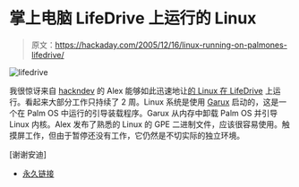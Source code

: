 # 掌上电脑 LifeDrive 上运行的 Linux

> 原文：<https://hackaday.com/2005/12/16/linux-running-on-palmones-lifedrive/>

![lifedrive](img/3928ab8785252b5cbb7890508494c056.png)

我很惊讶来自 [hackndev](http://hackndev.com/news.php) 的 Alex 能够如此迅速地让[的 Linux 在 LifeDrive](http://www.hackndev.com/e107_plugins/content/content.php?content.16.4#latest) 上运行。看起来大部分工作只持续了 2 周。Linux 系统是使用 [Garux](http://garux.sourceforge.net/) 启动的，这是一个在 Palm OS 中运行的引导装载程序。Garux 从内存中卸载 Palm OS 并引导 Linux 内核。Alex 发布了熟悉的 Linux 的 GPE 二进制文件，应该很容易使用。触摸屏工作，但由于暂停还没有工作，它仍然是不切实际的独立环境。

[谢谢安迪]

*   [永久链接](http://www.hackndev.com/e107_plugins/content/content.php?content.16.4#latest)